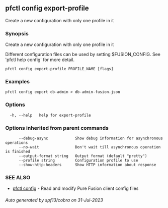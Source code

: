 ## pfctl config export-profile

Create a new configuration with only one profile in it

### Synopsis

Create a new configuration with only one profile in it

Different configuration files can be used by setting $FUSION_CONFIG.
See 'pfctl help config' for more detail.

```
pfctl config export-profile PROFILE_NAME [flags]
```

### Examples

```
pfctl config export db-admin > db-admin-fusion.json
```

### Options

```
  -h, --help   help for export-profile
```

### Options inherited from parent commands

```
      --debug-async            Show debug information for asynchronous operations
      --no-wait                Don't wait till asynchronous operation is finished
      --output-format string   Output format (default "pretty")
      --profile string         Configuration profile to use
      --show-http-headers      Show HTTP information about response
```

### SEE ALSO

* [pfctl config](pfctl_config.md)	 - Read and modify Pure Fusion client config files

###### Auto generated by spf13/cobra on 31-Jul-2023
